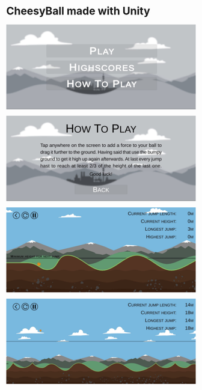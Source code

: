 # CheesyBall made with Unity

![Main menu](./_doc/01.jpg)

![How to play](./_doc/02.jpg)

![Game1](./_doc/03.jpg)

![Game2](./_doc/04.jpg)
